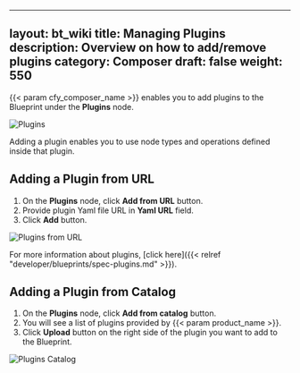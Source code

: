 ---
layout: bt_wiki
title: Managing Plugins
description: Overview on how to add/remove plugins
category: Composer
draft: false
weight: 550
------

{{< param cfy_composer_name >}} enables you to add plugins to the Blueprint under the **Plugins** node.

![Plugins]( /images/composer/plugins.png )

Adding a plugin enables you to use node types and operations defined inside that plugin.


## Adding a Plugin from URL

1. On the **Plugins** node, click **Add from URL** button.
2. Provide plugin Yaml file URL in **Yaml URL** field.
3. Click **Add** button.

![Plugins from URL]( /images/composer/plugins-url.png )

For more information about plugins, [click here]({{< relref "developer/blueprints/spec-plugins.md" >}}).


## Adding a Plugin from Catalog

1. On the **Plugins** node, click **Add from catalog** button.
2. You will see a list of plugins provided by {{< param product_name >}}.
3. Click **Upload** button on the right side of the plugin you want to add to the Blueprint.

![Plugins Catalog]( /images/composer/plugins-catalog.png )
